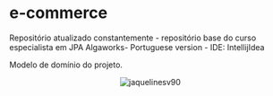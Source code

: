 # e-commerce
Repositório atualizado constantemente - repositório base do curso especialista em JPA Algaworks-  Portuguese version - IDE: IntellijIdea

Modelo de domínio do projeto.

<span align="center">
 
 ![jaquelinesv90](https://github.com/jaquelinesv90/e-commerce/issues/1#issue-1174591570)
 
</span>
